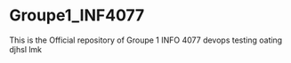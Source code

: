 # Groupe1_INF4077
This is the Official repository of Groupe 1 INFO 4077 
devops testing
oating
djhsl
lmk
